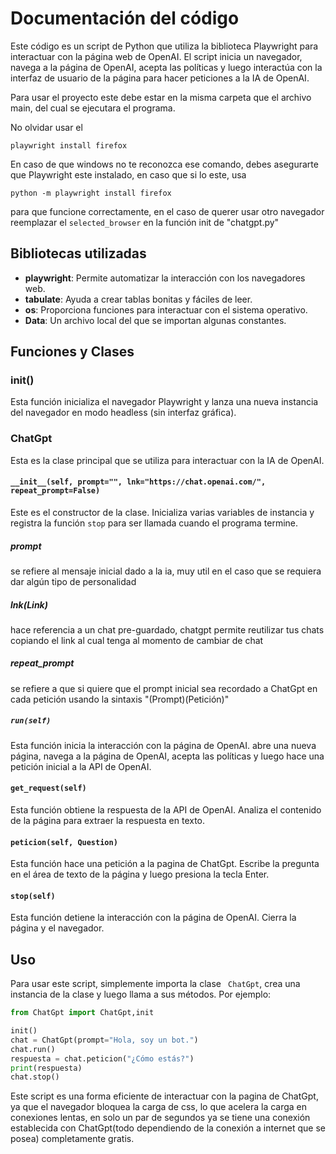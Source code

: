 # Documentación del código
 Este código es un script de Python que utiliza la biblioteca Playwright para interactuar con la página web de OpenAI. El script inicia un navegador, navega a la página de OpenAI, acepta las políticas y luego interactúa con la interfaz de usuario de la página para hacer peticiones a la IA de OpenAI.
 
  Para usar el proyecto este debe estar en la misma carpeta que el archivo main, del cual se ejecutara el programa.

 No olvidar usar el 
 
 ```
 playwright install firefox
 ```
 
En caso de que windows no te reconozca ese comando, debes asegurarte que Playwright este instalado, en caso que si lo este, usa

```
python -m playwright install firefox
```

 para que funcione correctamente, en el caso de querer usar otro navegador reemplazar el `selected_browser` en la función init de "chatgpt.py"
 ## Bibliotecas utilizadas
 - **playwright**: Permite automatizar la interacción con los navegadores web.
- **tabulate**: Ayuda a crear tablas bonitas y fáciles de leer.
- **os**: Proporciona funciones para interactuar con el sistema operativo.
- **Data**: Un archivo local del que se importan algunas constantes.
 ## Funciones y Clases
 ### init()
 Esta función inicializa el navegador Playwright y lanza una nueva instancia del navegador en modo headless (sin interfaz gráfica).
 ### ChatGpt
 Esta es la clase principal que se utiliza para interactuar con la IA de OpenAI.
 #### `__init__(self, prompt="", lnk="https://chat.openai.com/", repeat_prompt=False) `
 Este es el constructor de la clase. Inicializa varias variables de instancia y registra la función ` stop ` para ser llamada cuando el programa termine.
 
 ##### prompt
 se refiere al mensaje inicial dado a la ia, muy util en el caso que se requiera dar algún tipo de personalidad

 ##### lnk(Link) 
 hace referencia a un chat pre-guardado, chatgpt permite reutilizar tus chats copiando el link al cual tenga al momento de cambiar de chat

 ##### repeat_prompt
  se refiere a que si quiere que el prompt inicial sea recordado a ChatGpt en  cada petición usando la sintaxis "(Prompt)(Petición)"
 ##### ` run(self) `
 Esta función inicia la interacción con la página de OpenAI. abre una nueva página, navega a la página de OpenAI, acepta las políticas y luego hace una petición inicial a la API de OpenAI.
 #### ` get_request(self) `
 Esta función obtiene la respuesta de la API de OpenAI. Analiza el contenido de la página para extraer la respuesta en texto.
 #### ` peticion(self, Question) `
 Esta función hace una petición a la pagina de ChatGpt. Escribe la pregunta en el área de texto de la página y luego presiona la tecla Enter.
 #### ` stop(self) `
 Esta función detiene la interacción con la página de OpenAI. Cierra la página y el navegador.
 ## Uso
 Para usar este script, simplemente importa la clase ` ChatGpt`, crea una instancia de la clase y luego llama a sus métodos. Por ejemplo:

```python
from ChatGpt import ChatGpt,init

init()
chat = ChatGpt(prompt="Hola, soy un bot.")
chat.run()
respuesta = chat.peticion("¿Cómo estás?")
print(respuesta)
chat.stop()
```

Este script es una forma eficiente de interactuar con la pagina de ChatGpt, ya que el navegador bloquea la carga de css, lo que acelera la carga en conexiones lentas, en solo un par de segundos ya se tiene una conexión establecida con ChatGpt(todo dependiendo de la conexión a internet que se posea) completamente gratis.
